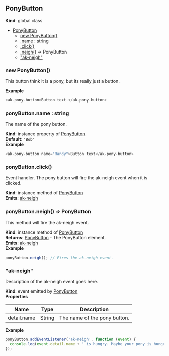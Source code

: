 ## PonyButton
**Kind**: global class  

* [PonyButton](#markdown-header-ponybutton)
    * [new PonyButton()](#markdown-header-new-ponybutton)
    * [.name](#markdown-header-ponybuttonname-string) : string
    * [.click()](#markdown-header-ponybuttonclick)
    * [.neigh()](#markdown-header-ponybuttonneigh-ponybutton) ⇒ PonyButton
    * ["ak-neigh"](#markdown-header-akneigh)

### new PonyButton()
This button think it is a pony, but its really just a button.

**Example**  
```js
<ak-pony-button>Button text.</ak-pony-button>
```
### ponyButton.name : string
The name of the pony button.

**Kind**: instance property of [PonyButton](#markdown-header-new-ponybutton)  
**Default**: `"Bob"`  
**Example**  
```js
<ak-pony-button name="Randy">Button text</ak-pony-button>
```
### ponyButton.click()
Event handler. The pony button will fire the ak-neigh event when it is clicked.

**Kind**: instance method of [PonyButton](#markdown-header-new-ponybutton)  
**Emits**: [ak-neigh](#markdown-header-akneigh)  
### ponyButton.neigh() ⇒ PonyButton
This method will fire the ak-neigh event.

**Kind**: instance method of [PonyButton](#markdown-header-new-ponybutton)  
**Returns**: [PonyButton](#markdown-header-new-ponybutton) - The PonyButton element.  
**Emits**: [ak-neigh](#markdown-header-akneigh)  
**Example**  
```js
ponyButton.neigh(); // Fires the ak-neigh event.
```
### "ak-neigh"
Description of the ak-neigh event goes here.

**Kind**: event emitted by [PonyButton](#markdown-header-new-ponybutton)  
**Properties**

| Name | Type | Description |
| --- | --- | --- |
| detail.name | String | The name of the pony button. |

**Example**  
```js
ponyButton.addEventListener('ak-neigh', function (event) {
  console.log(event.detail.name + ' is hungry. Maybe your pony is hungry?');
});
```
